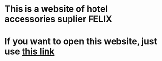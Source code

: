 <h1>This is a website of hotel accessories suplier FELIX<h1>
<div>If you want to open this website, just use 
  <a href="http://www.felixhotel.kg">this link</a>
</div>
